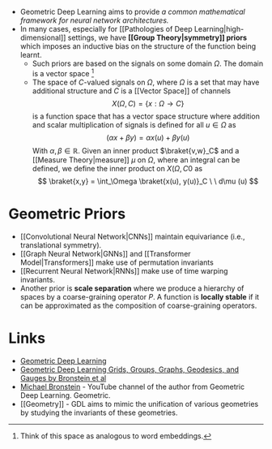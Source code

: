 * Geometric Deep Learning aims to provide *a common mathematical framework for neural network architectures.*
* In many cases, especially for [[Pathologies of Deep Learning|high-dimensional]] settings, we have **[[Group Theory|symmetry]] priors**  which imposes an inductive bias on the structure of the function being learnt.
	* Such priors are based on the signals on some domain $\Omega$. The domain is a vector space [^dom]
	* The space of $C$-valued signals on $\Omega$, where $\Omega$ is a set that may have additional structure and $C$ is a [[Vector Space]] of channels
	  $$
	  X(\Omega, C) = \{x : \Omega \to C \}
	  $$
	  is a function space that has a vector space structure where addition and scalar multiplication of signals is defined for all $u\in \Omega$ as 
	  $$
	  (\alpha x  + \beta y) = \alpha x(u) + \beta y(u)
	  $$
	  With $\alpha,\beta \in \mathbb{R}$. 
	  Given an inner product $\braket{v,w}_C$ and a [[Measure Theory|measure]] $\mu$ on $\Omega$, where an integral can be defined, we define the inner product on $X(\Omega,C0$ as 
	  $$
	  \braket{x,y} = \int_\Omega \braket{x(u), y(u)}_C \ \ d\mu (u)
	  $$ 

[^dom]: Think of this space as analogous to word embeddings.

# Geometric Priors
* [[Convolutional Neural Network|CNNs]] maintain equivariance (i.e., translational symmetry).
* [[Graph Neural Network|GNNs]] and [[Transformer Model|Transformers]] make use of permutation invariants
* [[Recurrent Neural Network|RNNs]] make use of time warping invariants.
* Another prior is **scale separation** where we produce a hierarchy of spaces by a coarse-graining operator $P$.  A function is **locally stable** if it can be approximated as the composition of coarse-graining operators.
# Links
* [Geometric Deep Learning](https://geometricdeeplearning.com/blogs/)
* [Geometric Deep Learning Grids, Groups, Graphs, Geodesics, and Gauges by Bronstein et al](https://arxiv.org/pdf/2104.13478)
* [Michael Bronstein](https://www.youtube.com/@MichaelBronsteinGDL/videos) - YouTube channel of the author from Geometric Deep Learning. Geometric.
* [[Geometry]] - GDL aims to mimic the unification of various geometries by studying the invariants of these geometries.

